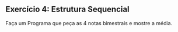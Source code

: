 ## Exercício 4: Estrutura Sequencial

Faça um Programa que peça as 4 notas bimestrais e mostre a média.
